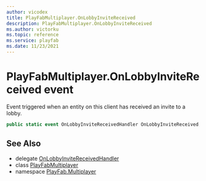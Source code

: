 ```yaml
---
author: vicodex
title: PlayFabMultiplayer.OnLobbyInviteReceived
description: PlayFabMultiplayer.OnLobbyInviteReceived
ms.author: victorku
ms.topic: reference
ms.service: playfab
ms.date: 11/23/2021
---
```


# PlayFabMultiplayer.OnLobbyInviteReceived event

Event triggered when an entity on this client has received an invite to a lobby.

```csharp
public static event OnLobbyInviteReceivedHandler OnLobbyInviteReceived;
```

## See Also

* delegate [OnLobbyInviteReceivedHandler](../PlayFabMultiplayer.OnLobbyInviteReceivedHandler.md)
* class [PlayFabMultiplayer](../PlayFabMultiplayer.md)
* namespace [PlayFab.Multiplayer](../../PlayFabMultiplayerSDK.md)


